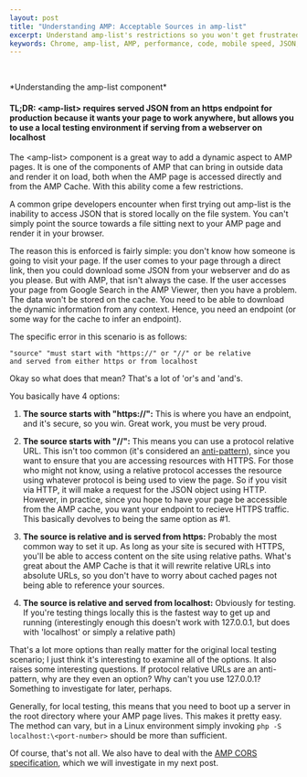 ```yaml
---
layout: post
title: "Understanding AMP: Acceptable Sources in amp-list"
excerpt: Understand amp-list's restrictions so you won't get frustrated
keywords: Chrome, amp-list, AMP, performance, code, mobile speed, JSON, HTTPS, relative URLs, relative protocol, Accelerated Mobile Pages, Phillip, Kriegel
---
```


<amp-img width="938" height="322" layout="responsive" src="/assets/posts/understanding-amp-1/amp-logo.png"></amp-img>
<br/>
<caption>*Understanding the amp-list component*</caption>

#### TL;DR: \<amp-list\> requires served JSON from an https endpoint for production because it wants your page to work anywhere, but allows you to use a local testing environment if serving from a webserver on localhost

The \<amp-list\> component is a great way to add a dynamic aspect to AMP pages. It is one of the components of AMP that can bring in outside data and render it on load, both when the AMP page is accessed directly and from the AMP Cache. With this ability come a few restrictions.

A common gripe developers encounter when first trying out amp-list is the inability to access JSON that is stored locally on the file system. You can't simply point the source towards a file sitting next to your AMP page and render it in your browser.

The reason this is enforced is fairly simple: you don't know how someone is going to visit your page. If the user comes to your page through a direct link, then you could download some JSON from your webserver and do as you please. But with AMP, that isn't always the case. If the user accesses your page from Google Search in the AMP Viewer, then you have a problem. The data won't be stored on the cache. You need to be able to download the dynamic information from any context. Hence, you need an endpoint (or some way for the cache to infer an endpoint).

The specific error in this scenario is as follows:
```
"source" "must start with "https://" or "//" or be relative 
and served from either https or from localhost
```

Okay so what does that mean? That's a lot of 'or's and 'and's.

You basically have 4 options:

1. <b>The source starts with "https://":</b>
This is where you have an endpoint, and it's secure, so you win. Great work, you must be very proud.

2. <b>The source starts with "//":</b>
This means you can use a protocol relative URL. This isn't too common (it's considered an [anti-pattern](https://www.jeremywagner.me/blog/stop-using-the-protocol-relative-url/)), since you want to ensure that you are accessing resources with HTTPS. For those who might not know, using a relative protocol accesses the resource using whatever protocol is being used to view the page. So if you visit via HTTP, it will make a request for the JSON object using HTTP. However, in practice, since you hope to have your page be accessible from the AMP cache, you want your endpoint to recieve HTTPS traffic. This basically devolves to being the same option as #1.

3. <b>The source is relative and is served from https:</b>
Probably the most common way to set it up. As long as your site is secured with HTTPS, you'll be able to access content on the site using relative paths. What's great about the AMP Cache is that it will rewrite relative URLs into absolute URLs, so you don't have to worry about cached pages not being able to reference your sources.

4. <b>The source is relative and served from localhost:</b>
Obviously for testing.  If you're testing things locally this is the fastest way to get up and running (interestingly enough this doesn't work with 127.0.0.1, but does with 'localhost' or simply a relative path)

That's a lot more options than really matter for the original local testing scenario; I just think it's interesting to examine all of the options. It also raises some interesting questions. If protocol relative URLs are an anti-pattern, why are they even an option? Why can't you use 127.0.0.1? Something to investigate for later, perhaps.

Generally, for local testing, this means that you need to boot up a server in the root directory where your AMP page lives. This makes it pretty easy. The method can vary, but in a Linux environment simply invoking 
```php -S localhost:\<port-number>``` 
should be more than sufficient.

Of course, that's not all. We also have to deal with the [AMP CORS specification](https://www.ampproject.org/docs/fundamentals/amp-cors-requests), which we will investigate in my next post.